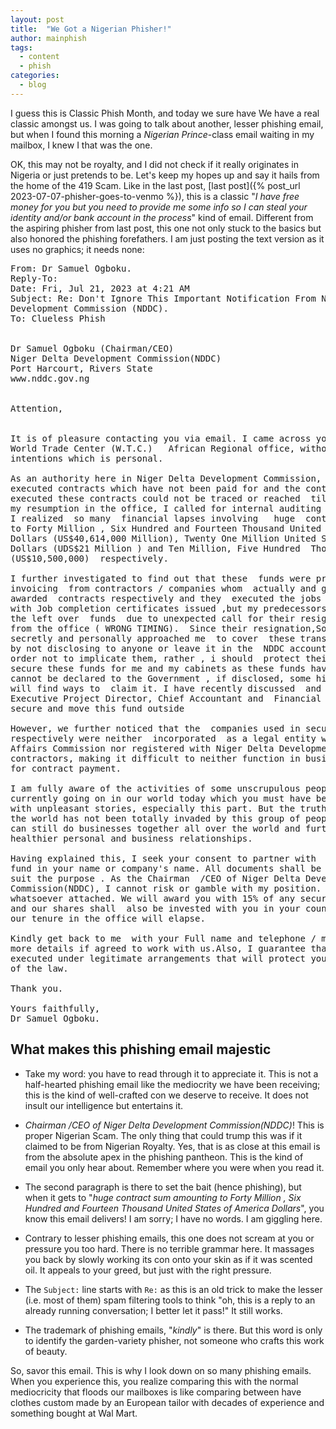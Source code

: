 ```yaml
---
layout: post
title:  "We Got a Nigerian Phisher!"
author: mainphish
tags:
  - content
  - phish
categories: 
  - blog
---
```

I guess this is Classic Phish Month, and today we sure have We have a real 
classic amongst us. I was going to talk about another, lesser phishing email,
but when I found this morning a *Nigerian Prince*-class email waiting in my
mailbox, I knew I that was the one. 

OK, this may not be royalty, and I did not 
check if it really originates in Nigeria or just pretends to be. 
Let's keep my hopes up and say it hails from the home of the
419 Scam.
Like in the last post, [last post]({% post_url 2023-07-07-phisher-goes-to-venmo  %}),
this is a classic "*I have free money for you but you need to provide 
me some info so I can steal your identity and/or bank account in the 
process*" kind of email. 
Different from the aspiring phisher from last post, this one not only stuck
to the basics but also honored the phishing forefathers. I am just posting the 
text version as it uses no graphics; it needs none:

<pre>
From: Dr Samuel Ogboku. <yachay@yachay.pe>
Reply-To: <drsamuelogboku55@gmail.com>
Date: Fri, Jul 21, 2023 at 4:21 AM
Subject: Re: Don't Ignore This Important Notification From Niger Delta 
Development Commission (NDDC).
To: Clueless Phish


Dr Samuel Ogboku (Chairman/CEO)
Niger Delta Development Commission(NDDC)
Port Harcourt, Rivers State
www.nddc.gov.ng


Attention,


It is of pleasure contacting you via email. I came across your contact via the 
World Trade Center (W.T.C.)   African Regional office, without disclosure of my 
intentions which is personal.

As an authority here in Niger Delta Development Commission, I noticed  three 
executed contracts which have not been paid for and the contractors who 
executed these contracts could not be traced or reached  till this moment.Upon 
my resumption in the office, I called for internal auditing after hand over, 
I realized  so many  financial lapses involving   huge  contract sum  amounting 
to Forty Million , Six Hundred and Fourteen Thousand United States of America 
Dollars (US$40,614,000 Million), Twenty One Million United States of America 
Dollars (UDS$21 Million ) and Ten Million, Five Hundred  Thousand 
(US$10,500,000)  respectively.

I further investigated to find out that these  funds were products of over 
invoicing  from contractors / companies whom  actually and genuinely were 
awarded  contracts respectively and they  executed the jobs and were duly paid  
with Job completion certificates issued ,but my predecessors  could not move 
the left over  funds  due to unexpected call for their resignation/removal 
from the office ( WRONG TIMING).  Since their resignation,Some of them have  
secretly and personally approached me  to cover  these transactions  for them 
by not disclosing to anyone or leave it in the  NDDC accounts/ records  in 
order not to implicate them, rather , i should  protect their image and   
secure these funds for me and my cabinets as these funds have been there and 
cannot be declared to the Government , if disclosed, some higher authorities  
will find ways to  claim it. I have recently discussed  and agreed with the 
Executive Project Director, Chief Accountant and  Financial Director  to 
secure and move this fund outside

However, we further noticed that the  companies used in securing these funds 
respectively were neither  incorporated  as a legal entity with the Corporate 
Affairs Commission nor registered with Niger Delta Development Commission as 
contractors, making it difficult to neither function in business nor authorize 
for contract payment.

I am fully aware of the activities of some unscrupulous people that are 
currently going on in our world today which you must have been fully acquainted 
with unpleasant stories, especially this part. But the truth also remains that 
the world has not been totally invaded by this group of people hence, people 
can still do businesses together all over the world and further establish 
healthier personal and business relationships.

Having explained this, I seek your consent to partner with  us and  secure this 
fund in your name or company's name. All documents shall be legally provided to 
suit the purpose . As the Chairman  /CEO of Niger Delta Development 
Commission(NDDC), I cannot risk or gamble with my position. There is no risk 
whatsoever attached. We will award you with 15% of any secured funds with you 
and our shares shall  also be invested with you in your country pending when 
our tenure in the office will elapse.

Kindly get back to me  with your Full name and telephone / mobile number for 
more details if agreed to work with us.Also, I guarantee that this will be 
executed under legitimate arrangements that will protect you from any breach 
of the law.

Thank you.

Yours faithfully,
Dr Samuel Ogboku.
</pre>

## What makes this phishing email majestic

- Take my word: you have to read through it to appreciate it. This is not 
a half-hearted phishing email like the mediocrity we have been receiving;
this is the kind of well-crafted con we deserve to receive. It does not
insult our intelligence but entertains it. 

- *Chairman  /CEO of Niger Delta Development Commission(NDDC)*! This is 
proper Nigerian Scam. The only thing that could trump this was if it claimed
to be from Nigerian Royalty. Yes, that is as close at this email is from the
absolute apex in the phishing pantheon. This is the kind of email you only
hear about. Remember where you were when you read it.

- The second paragraph is there to set the bait (hence phishing), but when 
it gets to "*huge  contract sum  amounting to Forty Million , Six Hundred and Fourteen Thousand United States of America 
Dollars*", you know
this email delivers! I am sorry; I have no words. I am giggling here.

- Contrary to lesser phishing emails, this one does not scream at you or
pressure you too hard.
There is no terrible grammar here.
It massages you back by slowly working its con onto
your skin as if it was scented oil. It appeals to your greed, but just with 
the right pressure.

- The `Subject:` line starts with `Re:` as this is an old trick to make the 
lesser (i.e. most of them) spam filtering tools to think "oh, this is a reply
to an already running conversation; I better let it pass!" It still works.

- The trademark of phishing emails, "*kindly*" is there. But this word is 
only to identify the garden-variety phisher, not someone who crafts this work
of beauty.

So, savor this email. This is why I look down on so many phishing
emails. When you experience this, you realize comparing this with the
normal mediocricity that floods our mailboxes is like
comparing between have clothes custom made by an European tailor with decades
of experience and something bought at Wal Mart.
